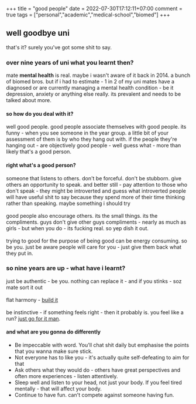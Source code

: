 +++
title = "good people"
date = 2022-07-30T17:12:11+07:00
comment = true
tags = ["personal","academic","medical-school","biomed"]
+++



## well goodbye uni
that's it? surely you've got some shit to say.

### over nine years of uni what you learnt then?
mate **mental health** is real. maybe i wasn't aware of it back in 2014. a bunch of biomed bros. but if i had to estimate - 1 in 2 of my uni mates have a diagnosed or are currently managing a mental health condition - be it depression, anxiety or anything else really. its prevalent and needs to be talked about more.

#### so how do you deal with it?
well good people. good people associate themselves with good people. its funny - when you see someone in the year group. a little bit of your assessment of them is by who they hang out with. if the people they're hanging out - are objectively good people - well guess what - more than likely that's a good person.

#### right what's a good person?
someone that listens to others. don't be forceful. don't be stubborn. give others an opportunity to speak. and better still - pay attention to those who don't speak - they might be introverted and guess what introverted people will have useful shit to say because they spend more of their time thinking rather than speaking. maybe something i should try
\
\
good people also encourage others. its the small things. its the compliments. guys don't give other guys compliments - nearly as much as girls - but when you do - its fucking real. so yep dish it out.
\
\
trying to good for the purpose of being good can be energy consuming. so be you. just be aware people will care for you - just give them back what they put in.

### so nine years are up - what have i learnt?
just be authentic - be you. nothing can replace it - and if you stinks - soz mate sort it out
\
\
flat harmony - [build it](/posts/end-of-year-one-medical-school)
\
\
be instinctive - if something feels right - then it probably is. you feel like a run? [just go for it man](/posts/end-of-year-three-medical-school).

#### and what are you gonna do differently
- Be impeccable with word. You'll chat shit daily but emphasise the points that you wanna make sure stick.
- Not everyone has to like you - it's actually quite self-defeating to aim for that
- Ask others what they would do - others have great perspectives and often more experiences - listen attentively.
- Sleep well and listen to your head, not just your body. If you feel tired mentally - that will affect your body.
- Continue to have fun. can't compete against someone having fun.